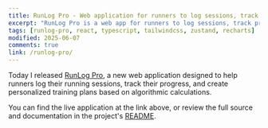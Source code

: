 ```yaml
---
title: RunLog Pro - Web application for runners to log sessions, track progress, and generate personalized training plans
excerpt: "RunLog Pro is a web app for runners to log sessions, track progress, and automatically generate personalized training plans."
tags: [runlog-pro, react, typescript, tailwindcss, zustand, recharts]
modified: 2025-06-07
comments: true
link: /runlog-pro/
---
```


Today I released [RunLog Pro](/runlog-pro/), a new web application designed to help runners log their running sessions, track their progress, and create personalized training plans based on algorithmic calculations.

You can find the live application at the link above, or review the full source and documentation in the project's [README](/runlog-pro/README.md).